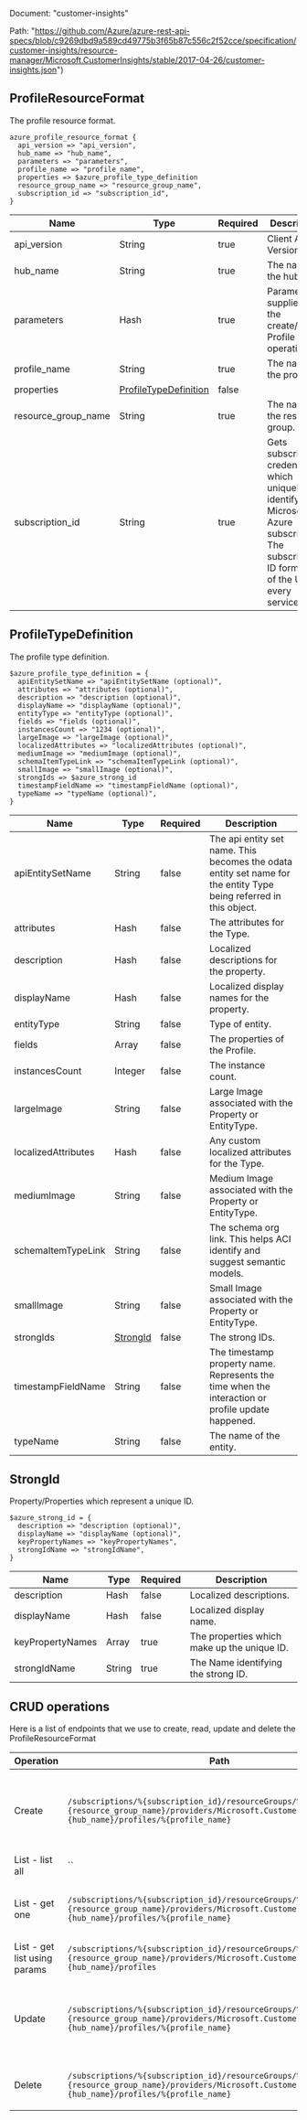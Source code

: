Document: "customer-insights"


Path: "https://github.com/Azure/azure-rest-api-specs/blob/c9269dbd9a589cd49775b3f65b87c556c2f52cce/specification/customer-insights/resource-manager/Microsoft.CustomerInsights/stable/2017-04-26/customer-insights.json")

## ProfileResourceFormat

The profile resource format.

```puppet
azure_profile_resource_format {
  api_version => "api_version",
  hub_name => "hub_name",
  parameters => "parameters",
  profile_name => "profile_name",
  properties => $azure_profile_type_definition
  resource_group_name => "resource_group_name",
  subscription_id => "subscription_id",
}
```

| Name        | Type           | Required       | Description       |
| ------------- | ------------- | ------------- | ------------- |
|api_version | String | true | Client Api Version. |
|hub_name | String | true | The name of the hub. |
|parameters | Hash | true | Parameters supplied to the create/delete Profile type operation |
|profile_name | String | true | The name of the profile. |
|properties | [ProfileTypeDefinition](#profiletypedefinition) | false |  |
|resource_group_name | String | true | The name of the resource group. |
|subscription_id | String | true | Gets subscription credentials which uniquely identify Microsoft Azure subscription. The subscription ID forms part of the URI for every service call. |
        
## ProfileTypeDefinition

The profile type definition.

```puppet
$azure_profile_type_definition = {
  apiEntitySetName => "apiEntitySetName (optional)",
  attributes => "attributes (optional)",
  description => "description (optional)",
  displayName => "displayName (optional)",
  entityType => "entityType (optional)",
  fields => "fields (optional)",
  instancesCount => "1234 (optional)",
  largeImage => "largeImage (optional)",
  localizedAttributes => "localizedAttributes (optional)",
  mediumImage => "mediumImage (optional)",
  schemaItemTypeLink => "schemaItemTypeLink (optional)",
  smallImage => "smallImage (optional)",
  strongIds => $azure_strong_id
  timestampFieldName => "timestampFieldName (optional)",
  typeName => "typeName (optional)",
}
```

| Name        | Type           | Required       | Description       |
| ------------- | ------------- | ------------- | ------------- |
|apiEntitySetName | String | false | The api entity set name. This becomes the odata entity set name for the entity Type being referred in this object. |
|attributes | Hash | false | The attributes for the Type. |
|description | Hash | false | Localized descriptions for the property. |
|displayName | Hash | false | Localized display names for the property. |
|entityType | String | false | Type of entity. |
|fields | Array | false | The properties of the Profile. |
|instancesCount | Integer | false | The instance count. |
|largeImage | String | false | Large Image associated with the Property or EntityType. |
|localizedAttributes | Hash | false | Any custom localized attributes for the Type. |
|mediumImage | String | false | Medium Image associated with the Property or EntityType. |
|schemaItemTypeLink | String | false | The schema org link. This helps ACI identify and suggest semantic models. |
|smallImage | String | false | Small Image associated with the Property or EntityType. |
|strongIds | [StrongId](#strongid) | false | The strong IDs. |
|timestampFieldName | String | false | The timestamp property name. Represents the time when the interaction or profile update happened. |
|typeName | String | false | The name of the entity. |
        
## StrongId

Property/Properties which represent a unique ID.

```puppet
$azure_strong_id = {
  description => "description (optional)",
  displayName => "displayName (optional)",
  keyPropertyNames => "keyPropertyNames",
  strongIdName => "strongIdName",
}
```

| Name        | Type           | Required       | Description       |
| ------------- | ------------- | ------------- | ------------- |
|description | Hash | false | Localized descriptions. |
|displayName | Hash | false | Localized display name. |
|keyPropertyNames | Array | true | The properties which make up the unique ID. |
|strongIdName | String | true | The Name identifying the strong ID. |



## CRUD operations

Here is a list of endpoints that we use to create, read, update and delete the ProfileResourceFormat

| Operation | Path | Verb | Description | OperationID |
| ------------- | ------------- | ------------- | ------------- | ------------- |
|Create|`/subscriptions/%{subscription_id}/resourceGroups/%{resource_group_name}/providers/Microsoft.CustomerInsights/hubs/%{hub_name}/profiles/%{profile_name}`|Put|Creates a profile within a Hub, or updates an existing profile.|Profiles_CreateOrUpdate|
|List - list all|``||||
|List - get one|`/subscriptions/%{subscription_id}/resourceGroups/%{resource_group_name}/providers/Microsoft.CustomerInsights/hubs/%{hub_name}/profiles/%{profile_name}`|Get|Gets information about the specified profile.|Profiles_Get|
|List - get list using params|`/subscriptions/%{subscription_id}/resourceGroups/%{resource_group_name}/providers/Microsoft.CustomerInsights/hubs/%{hub_name}/profiles`|Get|Gets all profile in the hub.|Profiles_ListByHub|
|Update|`/subscriptions/%{subscription_id}/resourceGroups/%{resource_group_name}/providers/Microsoft.CustomerInsights/hubs/%{hub_name}/profiles/%{profile_name}`|Put|Creates a profile within a Hub, or updates an existing profile.|Profiles_CreateOrUpdate|
|Delete|`/subscriptions/%{subscription_id}/resourceGroups/%{resource_group_name}/providers/Microsoft.CustomerInsights/hubs/%{hub_name}/profiles/%{profile_name}`|Delete|Deletes a profile within a hub|Profiles_Delete|
